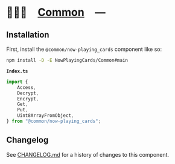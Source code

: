 # 👨🏻‍🏭 [Common] —

## Installation

First, install the `@common/now-playing_cards` component like so:

```sh
npm install -D -E NowPlayingCards/Common#main
```

**`Index.ts`**

```ts
import {
	Access,
	Decrypt,
	Encrypt,
	Get,
	Put,
	Uint8ArrayFromObject,
} from "@common/now-playing_cards";
```

[Common]: HTTPS://npmjs.org/@common/now-playing_cards

## Changelog

See [CHANGELOG.md](CHANGELOG.md) for a history of changes to this component.
